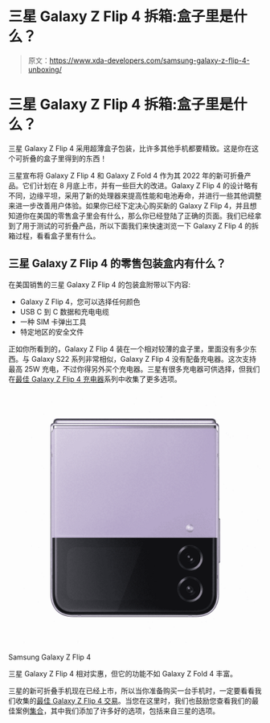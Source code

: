 # 三星 Galaxy Z Flip 4 拆箱:盒子里是什么？

> 原文：<https://www.xda-developers.com/samsung-galaxy-z-flip-4-unboxing/>

# 三星 Galaxy Z Flip 4 拆箱:盒子里是什么？

三星 Galaxy Z Flip 4 采用超薄盒子包装，比许多其他手机都要精致。这是你在这个可折叠的盒子里得到的东西！

三星宣布将 Galaxy Z Flip 4 和 Galaxy Z Fold 4 作为其 2022 年的新可折叠产品。它们计划在 8 月底上市，并有一些巨大的改进。Galaxy Z Flip 4 的设计略有不同，边缘平坦，采用了新的处理器来提高性能和电池寿命，并进行一些其他调整来进一步改善用户体验。如果你已经下定决心购买新的 Galaxy Z Flip 4，并且想知道你在美国的零售盒子里会有什么，那么你已经登陆了正确的页面。我们已经拿到了用于测试的可折叠产品，所以下面我们来快速浏览一下 Galaxy Z Flip 4 的拆箱过程，看看盒子里有什么。

## 三星 Galaxy Z Flip 4 的零售包装盒内有什么？

在美国销售的三星 Galaxy Z Flip 4 的包装盒附带以下内容:

*   Galaxy Z Flip 4，您可以选择任何颜色
*   USB C 到 C 数据和充电电缆
*   一种 SIM 卡弹出工具
*   特定地区的安全文件

正如你所看到的，Galaxy Z Flip 4 装在一个相对较薄的盒子里，里面没有多少东西。与 Galaxy S22 系列非常相似，Galaxy Z Flip 4 没有配备充电器。这次支持最高 25W 充电，不过你得另外买个充电器。三星有很多充电器可供选择，但我们在[最佳 Galaxy Z Flip 4 充电器](https://www.xda-developers.com/best-samsung-galaxy-z-flip-4-chargers/)系列中收集了更多选项。

 <picture>![The Galaxy Z Flip 4 is the ideal phone for those who want something more pocketable -- and more stylish. ](img/e47692a41ad6b5d9aae1945560b7be1f.png)</picture> 

Samsung Galaxy Z Flip 4

三星 Galaxy Z Flip 4 相对实惠，但它的功能不如 Galaxy Z Fold 4 丰富。

三星的新可折叠手机现在已经上市，所以当你准备购买一台手机时，一定要看看我们收集的[最佳 Galaxy Z Flip 4 交易](https://www.xda-developers.com/best-samsung-galaxy-z-flip-4-deals/)。当您在这里时，我们也鼓励您查看我们的最佳案例[集合](https://www.xda-developers.com/best-samsung-galaxy-z-flip-4-cases/)，其中我们添加了许多好的选项，包括来自三星的选项。
